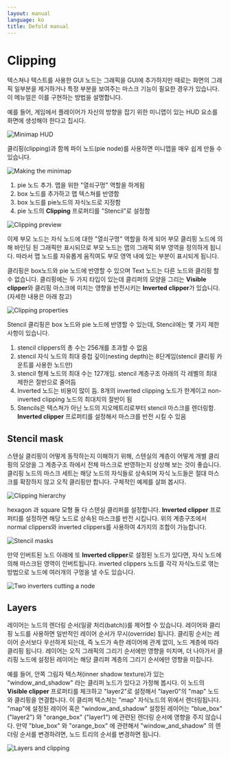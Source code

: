```yaml
---
layout: manual
language: ko
title: Defold manual
---
```


# Clipping
텍스쳐나 텍스트를 사용한 GUI 노드는 그래픽을 GUI에 추가하지만 때로는 화면의 그래픽 일부분을 제거하거나 특정 부분을 보여주는 마스크 기능이 필요한 경우가 있습니다. 이 메뉴얼은 이를 구현하는 방법을 설명합니다.

예를 들어, 게임에서 플레이어가 자신의 방향을 잡기 위한 미니맵이 있는 HUD 요소를 화면에 생성해야 한다고 칩시다.

![Minimap HUD](../images/clipping/clipping_minimap.png)

클리핑(clipping)과 함께 파이 노드(pie node)를 사용하면 미니맵을 매우 쉽게 만들 수 있습니다.

![Making the minimap](../images/clipping/clipping_making_minimap.png)

1. pie 노드 추가. 맵을 위한 "열쇠구멍" 역할을 하게됨
2. box 노드를 추가하고 맵 텍스쳐를 반영함
3. box 노드를 pie노드의 자식노드로 지정함
4. pie 노드의 **Clipping** 프로퍼티를 "Stencil"로 설정함

![Clipping preview](../images/clipping/clipping_preview.png)

이제 부모 노드는 자식 노드에 대한 "열쇠구멍" 역할을 하게 되어 부모 클리핑 노드에 의해 바인딩 된 그래픽만 표시되므로 부모 노드는 맵의 그래픽 외부 영역을 정의하게 됩니다. 따라서 맵 노드를 자유롭게 움직여도 부모 영역 내에 있는 부분이 표시되게 됩니다.

클리핑은 box노드와 pie 노드에 반영할 수 있으며 Text 노드는 다른 노드와 클리핑 할 수 없습니다. 클리핑에는 두 가지 타입이 있는데 클리퍼의 모양을 그리는 **Visible clipper**와 클리핑 마스크에 미치는 영향을 반전시키는 **Inverted clipper**가 있습니다. (자세한 내용은 아래 참고)

![Clipping properties](../images/clipping/clipping_properties.png)

Stencil 클리핑은 box 노드와 pie 노드에 반영할 수 있는데, Stencil에는 몇 가지 제한사항이 있습니다.

1. stencil clippers의 총 수는 256개를 초과할 수 없음
2. stencil 자식 노드의 최대 중첩 깊이(nesting depth)는 8단계임(stencil 클리핑 카운트를 사용한 노드만)
3. stencil 형제 노드의 최대 수는 127개임. stencil 계층구조 아래의 각 레벨의 최대 제한은 절반으로 줄어듬
4. Inverted 노드는 비용이 많이 듬. 8개의 inverted clipping 노드가 한계이고 non-inverted clipping 노드의 최대치의 절반이 됨
5. Stencils은 텍스쳐가 아닌 노드의 지오메트리로부터 stencil 마스크를 렌더링함. **Inverted clipper** 프로퍼티를 설정해서 마스크를 반전 시킬 수 있음

## Stencil mask
스텐실 클리핑이 어떻게 동작하는지 이해하기 위해, 스텐실의 계층이 어떻게 개별 클리핑의 모양을 그 계층구조 하에서 전체 마스크로 반영하는지 상상해 보는 것이 좋습니다. 클리핑 노드의 마스크 세트는 해당 노드의 자식들로 상속되며 자식 노드들은 절대 마스크를 확장하지 않고 오직 클리핑만 합니다. 구체적인 예제를 살펴 봅시다.

![Clipping hierarchy](../images/clipping/clipping_hierarchy.png)

hexagon 과 square 모형 둘 다 스텐실 클리퍼를 설정합니다. **Inverted clipper** 프로퍼티를 설정하면 해당 노드로 상속된 마스크를 반전 시킵니다. 위의 계층구조에서 normal clippers와 inverted clippers를 사용하여 4가지의 조합이 가능합니다.

![Stencil masks](../images/clipping/clipping_stencil_masks.png)

만약 인버트된 노드 아래에 또 **Inverted clipper**로 설정된 노드가 있다면, 자식 노드에 의해 마스크된 영역이 인버트됩니다. inverted clippers 노드를 각각 자식노드로 엮는 방법으로 노드에 여러개의 구멍을 낼 수도 있습니다.

![Two inverters cutting a node](../images/clipping/clipping_two_inverters.png)

## Layers
레이어는 노드의 렌더링 순서(일괄 처리(batch))를 제어할 수 있습니다. 레이어와 클리핑 노드를 사용하면 일반적인 레이어 순서가 무시(override) 됩니다. 클리핑 순서는 레이어 순서보다 우선하게 되는데, 즉 노드가 속한 레이어에 관계 없이, 노드 계층에 따라 클리핑 됩니다. 레이어는 오직 그래픽의 그리기 순서에만 영향을 미치며, 더 나아가서 클리핑 노드에 설정된 레이어는 해당 클리퍼 계층의 그리기 순서에만 영향을 미칩니다.

예를 들어, 안쪽 그림자 텍스쳐(inner shadow texture)가 있는 "window_and_shadow" 라는 클리퍼 노드가 있다고 가정해 봅시다. 이 노드의 **Visible clipper** 프로퍼티를 체크하고 "layer2"로 설정해서 "layer0"의 "map" 노드와 클리핑을 연결합니다. 이 클리퍼 텍스쳐는 "map" 자식노드의 위에서 렌더링됩니다. "map"에 설정된 레이어 혹은 "window_and_shadow" 설정된 레이어는 "blue_box" ("layer2") 와 "orange_box" ("layer1") 에 관련된 렌더링 순서에 영향을 주지 않습니다. 만약 "blue_box" 와 "orange_box" 에 관련해서 "window_and_shadow" 의 렌더링 순서를 변경하려면, 노드 트리의 순서를 변경하면 됩니다.

![Layers and clipping](../images/clipping/clipping_layers.png)
